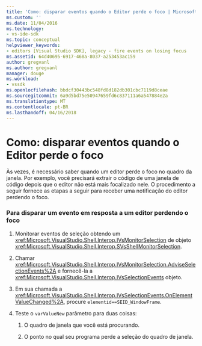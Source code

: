 ```yaml
---
title: 'Como: disparar eventos quando o Editor perde o foco | Microsoft Docs'
ms.custom: ''
ms.date: 11/04/2016
ms.technology:
- vs-ide-sdk
ms.topic: conceptual
helpviewer_keywords:
- editors [Visual Studio SDK], legacy - fire events on losing focus
ms.assetid: 64d40695-6917-468a-8037-a253453ac159
author: gregvanl
ms.author: gregvanl
manager: douge
ms.workload:
- vssdk
ms.openlocfilehash: bbdcf30443bc548fd8d182db301cbc7119d8ceae
ms.sourcegitcommit: 6a9d5bd75e50947659fd6c837111a6a547884e2a
ms.translationtype: MT
ms.contentlocale: pt-BR
ms.lasthandoff: 04/16/2018
---
```

# <a name="how-to-fire-events-when-the-editor-loses-focus"></a>Como: disparar eventos quando o Editor perde o foco
Às vezes, é necessário saber quando um editor perde o foco no quadro da janela. Por exemplo, você precisará extrair o código de uma janela de código depois que o editor não está mais focalizado nele. O procedimento a seguir fornece as etapas a seguir para receber uma notificação do editor perdendo o foco.  
  
### <a name="to-fire-an-event-in-response-to-an-editor-losing-focus"></a>Para disparar um evento em resposta a um editor perdendo o foco  
  
1.  Monitorar eventos de seleção obtendo um <xref:Microsoft.VisualStudio.Shell.Interop.IVsMonitorSelection> de objeto <xref:Microsoft.VisualStudio.Shell.Interop.SVsShellMonitorSelection>.  
  
2.  Chamar <xref:Microsoft.VisualStudio.Shell.Interop.IVsMonitorSelection.AdviseSelectionEvents%2A> e fornecê-la a <xref:Microsoft.VisualStudio.Shell.Interop.IVsSelectionEvents> objeto.  
  
3.  Em sua chamada a <xref:Microsoft.VisualStudio.Shell.Interop.IVsSelectionEvents.OnElementValueChanged%2A>, procure `elementid==SEID_WindowFrame`.  
  
4.  Teste o `varValueNew` parâmetro para duas coisas:  
  
    1.  O quadro de janela que você está procurando.  
  
    2.  O ponto no qual seu programa perde a seleção do quadro de janela.